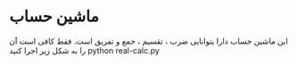 # ماشین حساب

این ماشین حساب دارا یتوانایی ضرب ، تقسیم ، حمع و تفریق است.
فقط کافی است آن را به شکل زیر اجرا کنید
python real-calc.py 
